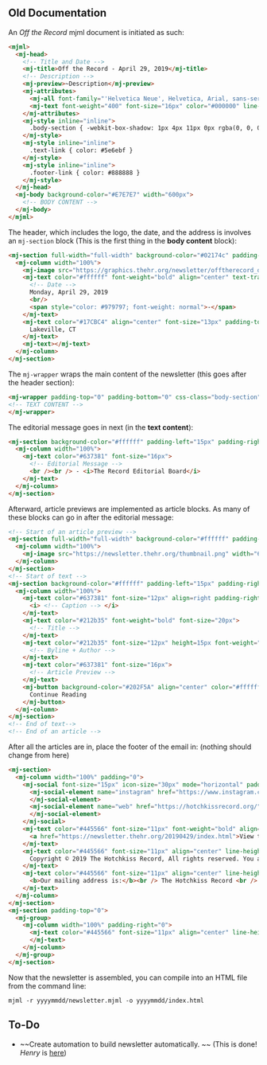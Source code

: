 ## Old Documentation
An *Off the Record* mjml document is initiated as such: 
```html
<mjml>
  <mj-head>
    <!-- Title and Date --> 
    <mj-title>Off the Record - April 29, 2019</mj-title>
    <!-- Description --> 
    <mj-preview>~Description</mj-preview>
    <mj-attributes>
      <mj-all font-family="'Helvetica Neue', Helvetica, Arial, sans-serif"></mj-all>
      <mj-text font-weight="400" font-size="16px" color="#000000" line-height="24px" font-family="'Helvetica Neue', Helvetica, Arial, sans-serif"></mj-text>
    </mj-attributes>
    <mj-style inline="inline">
      .body-section { -webkit-box-shadow: 1px 4px 11px 0px rgba(0, 0, 0, 0.15); -moz-box-shadow: 1px 4px 11px 0px rgba(0, 0, 0, 0.15); box-shadow: 1px 4px 11px 0px rgba(0, 0, 0, 0.15); }
    </mj-style>
    <mj-style inline="inline">
      .text-link { color: #5e6ebf }
    </mj-style>
    <mj-style inline="inline">
      .footer-link { color: #888888 }
    </mj-style>
  </mj-head>
  <mj-body background-color="#E7E7E7" width="600px">
    <!-- BODY CONTENT --> 
  </mj-body>
</mjml>
```

The header, which includes the logo, the date, and the address is involves an `mj-section` block (This is the first thing in the **body content** block): 
```html
<mj-section full-width="full-width" background-color="#02174c" padding-bottom="0">
  <mj-column width="100%">
    <mj-image src="https://graphics.thehr.org/newsletter/offtherecord_dark.png" alt="" align="center" width="400px" />
    <mj-text color="#ffffff" font-weight="bold" align="center" text-transform="uppercase" font-size="16px" letter-spacing="1px" padding-top="30px">
      <!-- Date -->
      Monday, April 29, 2019
      <br/>
      <span style="color: #979797; font-weight: normal">-</span>
    </mj-text>
    <mj-text color="#17CBC4" align="center" font-size="13px" padding-top="0" font-weight="bold" text-transform="uppercase" letter-spacing="1px" line-height="30px">
      Lakeville, CT
    </mj-text>
    <mj-text></mj-text>
  </mj-column>
</mj-section>
```

The `mj-wrapper` wraps the main content of the newsletter (this goes after the header section): 
```html
<mj-wrapper padding-top="0" padding-bottom="0" css-class="body-section">
<!-- TEXT CONTENT -->
</mj-wrapper>
```

The editorial message goes in next (in the **text content**): 
```html
<mj-section background-color="#ffffff" padding-left="15px" padding-right="15px">
  <mj-column width="100%">
    <mj-text color="#637381" font-size="16px">
      <!-- Editorial Message -->
      <br /><br /> - <i>The Record Editorial Board</i>
    </mj-text>
  </mj-column>
</mj-section>
```

Afterward, article previews are implemented as article blocks. As many of these blocks can go in after the editorial message: 
```html
<!-- Start of an article preview -->
<mj-section full-width="full-width" background-color="#ffffff" padding-bottom="0">
  <mj-column width="100%">
    <mj-image src="https://newsletter.thehr.org/thumbnail.png" width="600px" alt="" padding="0" href="https://hotchkissrecord.org/yyyy/mm/article-link/" />
  </mj-column>
</mj-section>
<!-- Start of text -->
<mj-section background-color="#ffffff" padding-left="15px" padding-right="15px">
  <mj-column width="100%">
    <mj-text color="#637381" font-size="12px" align=right padding-right="5px">
      <i> <!-- Caption --> </i>
    </mj-text>
    <mj-text color="#212b35" font-weight="bold" font-size="20px">
      <!-- Title -->
    </mj-text>
    <mj-text color="#212b35" font-size="12px" height=15px font-weight="bold">
      <!-- Byline + Author -->
    </mj-text>
    <mj-text color="#637381" font-size="16px">
      <!-- Article Preview -->
    </mj-text>
    <mj-button background-color="#202F5A" align="center" color="#ffffff" font-size="17px" font-weight="bold" href="https://hotchkissrecord.org/yyyy/mm/article-link/" width="300px">
      Continue Reading
    </mj-button>
  </mj-column>
</mj-section>
<!-- End of text-->
<!-- End of an article -->
```

After all the articles are in, place the footer of the email in: (nothing should change from here)
```html
<mj-section>
  <mj-column width="100%" padding="0">
    <mj-social font-size="15px" icon-size="30px" mode="horizontal" padding="0" align="center">
      <mj-social-element name="instagram" href="https://www.instagram.com/hotchkissrecord/" background-color="#A1A0A0">
      </mj-social-element>
      <mj-social-element name="web" href="https://hotchkissrecord.org/" background-color="#A1A0A0">
      </mj-social-element>
    </mj-social>
    <mj-text color="#445566" font-size="11px" font-weight="bold" align="center">
      <a href="https://newsletter.thehr.org/20190429/index.html">View this email in your browser</a>
    </mj-text>
    <mj-text color="#445566" font-size="11px" align="center" line-height="16px">
      Copyright © 2019 The Hotchkiss Record, All rights reserved. You are receiving this email because you are a member of the Hotchkiss community.
    </mj-text>
    <mj-text color="#445566" font-size="11px" align="center" line-height="16px">
      <b>Our mailing address is:</b><br /> The Hotchkiss Record <br /> 11 Interlaken Rd <br /> Lakeville, CT 06039-2141
    </mj-text>
  </mj-column>
</mj-section>
<mj-section padding-top="0">
  <mj-group>
    <mj-column width="100%" padding-right="0">
      <mj-text color="#445566" font-size="11px" align="center" line-height="16px" font-weight="bold">
      </mj-text>
    </mj-column>
  </mj-group>
</mj-section>
```

Now that the newsletter is assembled, you can compile into an HTML file from the command line: 
```shell
mjml -r yyyymmdd/newsletter.mjml -o yyyymmdd/index.html
```

## To-Do
 - ~~Create automation to build newsletter automatically. ~~ (This is done! *Henry* is [here](https://github.com/TheHotchkissRecord/henry))
